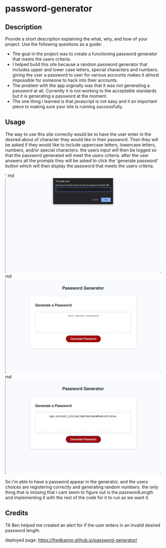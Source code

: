 # password-generator

## Description

Provide a short description explaining the what, why, and how of your project. Use the following questions as a guide:

- The goal in the project was to create a functioning password generator that meets the users criteria.
- I helped build this site because a random password generator that includes upper and lower case letters, special characters and numbers. giving the user a password to user for various accounts makes it almost impossible for someone to hack into their accounts.
- The problem with the app orginally was that it was not generating a password at all. Currently it is not working to the acceptable standards but it is generating a password at the moment.
- The one thing i learned is that javascript is not easy and it an important piece to making sure your site is running successfully.


## Usage

The way to use this site correctly would be to have the user enter in the desired about of character they would like in their password. Then they will be asked if they would like to include uppercase letters, lowercase letters, numbers, and/or special characters. the users input will then be logged so that the password generated will meet the users criteria. after the user answers all the prompts they will be asked to click the 'generate password' button which will then display the password that meets the users criteria.

'
    md![alt text](./assets/images/Screen%20Shot%202022-07-21%20at%207.57.50%20PM.png)
    md![alt text](./assets/images/Screen%20Shot%202022-07-21%20at%207.58.04%20PM.png)
    md![alt text](./assets/images/Screen%20Shot%202022-07-21%20at%207.58.15%20PM.png)
    
So i'm able to have a password appear in the generator, and the users choices are registering correctly and generating random numbers. the only thing that is missing that i cant seem to figure out is the passwordLength and implementing it with the rest of the code for it to run as we want it.

## Credits

TA Ben helped me created an alert for if the user enters in an invalid desired password length.

deployed page: https://fredkamm.github.io/password-generator/
